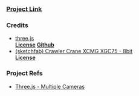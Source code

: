 ### **[Project Link](https://previoip.github.io/crane-perspective-sandbox/)**


### Credits
- [three.js](https://threejs.org)<br/> **[License](https://github.com/mrdoob/three.js/blob/dev/LICENSE)** **[Github](https://github.com/mrdoob/three.js/)**
- [(sketchfab) Crawler Crane XCMG XGC75 - 8bit](https://sketchfab.com/3d-models/crawler-crane-xcmg-xgc75-935fab212d504279af8b63b0b6d78030)<br/> **[License](https://creativecommons.org/licenses/by/4.0/)**


### Project Refs
- [Three.js - Multiple Cameras](https://codepen.io/jdrew1303/pen/poyVOyG?editors)
